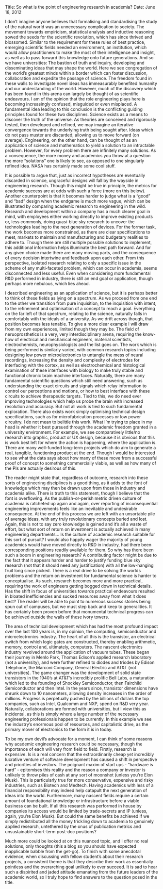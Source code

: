 Title:       So what is the point of engineering research in academia? 
Date:        June 18, 2012  

I don’t imagine anyone believes that formalising and standardising the study of the natural world was an unnecessary complication to society. The movement towards empiricism, statistical analysis and inductive reasoning sowed the seeds for the scientific revolution, which has since thrived and blossomed. Similar to the requirement for these rules of best practice, emerging scientific fields needed an environment, an institution, which would allow practitioners to make the most of their intelligence and insight, as well as to pass forward this knowledge onto future generations. And so we have universities: The bastion of truth and inquiry, developing and disseminating ideas that may shape the world. Here we see congregation of the world’s greatest minds within a border which can foster discussion, collaboration and expedite the passage of science. The freedom found in these walls to investigate novel ideas has immeasurably benefited humanity and our understanding of the world. However, much of the discovery which has been found in this arena can largely be thought of as scientific endeavours. I am of the opinion that the role engineering plays here is becoming increasingly confused, misguided or even misplaced. A fundamental idea leading to this conclusion is the conflicting guiding principles found for these two disciplines. Science exists as a means to discover the truth of the universe. As theories are conceived and rigorously tested, then developed and refined, we may imagine an iterative convergence towards the underlying truth being sought after. Ideas which do not pass muster are discarded, allowing us to move forward (on average). Engineering, on the other hand, can be thought of as an application of science and mathematics to yield a solution to an intractable problem. However, for every problem there are infinitely many solutions. As a consequence, the more money and academics you throw at a question the more “solutions” one is likely to see, as opposed to one singularly refined idea.
NASA has certainly made some cool stuff.&nbsp;

It is possible to argue that, just as incorrect hypotheses are eventually discarded in science, ungraceful designs will fall by the wayside in engineering research. Though this might be true in principle, the metrics for academic success are at odds with such a force (more on this below). Another counterpoint is that it becomes harder to judge what is a “good” and “bad” design when the endgame is much more vague, which can be illustrated by comparing academic research to engineering in the wild. Research and development within a company has a much clearer goal in mind, with employees either working directly to improve existing products or, less commonly, doing quasi-blue sky research to uncover the technologies leading to the next generation of devices. For the former task, the work becomes more constrained, as there are clear specifications to meet, markets to maintain and manufacturing and budgetary realities to adhere to. Though there are still multiple possible solutions to implement, this additional information helps illuminate the best path forward. And for any given choice made there are many moving parts, and the consequence of every decision intertwine and feedback upon each other. From this perspective, isolated research relating to only a specific issue in the scheme of any multi-faceted problem, which can occur in academia, seems disconnected and less useful. Even when considering more fundamental R&D performed in industry, there is still an end goal or application, though perhaps more nebulous, which lies ahead.

I described engineering as an application of science, but it is perhaps better to think of these fields as lying on a spectrum. As we proceed from one end to the other we transition from pure inquisition, to the inquisition with intent, to the refinement and optimisation of a concept to reach a goal. Everything on the far left of that spectrum, relating to the science, naturally falls in comfortably with the ideals of a university. As we drift across though, that position becomes less tenable. To give a more clear example I will draw from my own experiences, limited though they may be. The field of neruoprosthetics is a very, very interdisciplinary arena, requiring the know-how of electrical and mechanical engineers, material scientists, electrochemists, neurophysiologists and the list goes on. The work which is being performed is similarly varied, with common research topics including designing low power microelectronics to untangle the mess of neural recordings, increasing the density and complexity of electrodes for interfacing with the cortex, as well as electrochemical and histological examination of these interfaces with biology to make truly stable and functional chronic brain machine interfaces. Naturally, there are many fundamental scientific questions which still need answering, such as understanding the exact circuits and signals which relay information to control our perceptions and motions, or how to best interface with these circuits to achieve therapeutic targets. Tied to this, we do need ever improving technologies which help us probe the brain with increased resolution and accuracy. But not all work is tied to such fundamental exploration. There also exists work simply optimising technical design specifications, such as for microfabrication processes or low power circuitry. I do not mean to belittle this work. What I’m trying to place in my head is whether it best pursued through the academic freedom granted in a university environment. For example, we see comparatively little/no research into graphic, product or UX design, because it is obvious that this is work best left for where the action is happening, where the application is. There are many well-funded long-term projects which do aim to generate a real, tangible, functioning product at the end. Though I would be interested to see what the data says about how many of these move from a successful proof of concept to something commercially viable, as well as how many of the PIs are actually desirous of this.

The reader might state that, regardless of outcome, research into these sorts of engineering disciplines is a good thing, as it adds to the font of knowledge which may then be drawn upon from those in industry and academia alike. There is truth to this statement, though I believe that the font is overflowing. As the publish-or-perish metric driven culture of academia is ratcheted up again and again, over reporting of inconsequential engineering improvements feels like an inevitable and undesirable consequence. At the end of this process we are left with an unsortable pile of average ideas, with any truly revolutionary concepts buried and lost. Again, this is not to say zero knowledge is gained and it’s all a waste of effort, but what sort of return on investment is actually achieved in many engineering departments… Is the culture of academic research suitable for this sort of pursuit? I would also happily wager the majority of young academics would have moved directly to R&D in industry, had there been corresponding positions readily available for them. So why has there been such a boom in engineering research? A contributing factor might be due to the fact that it appears harder and harder to justify funding blue sky research (not that it should need any justification) with all the low-hanging fruit long since picked. There is a real drive to be solving the worlds problems and the return on investment for fundamental science is harder to conceptualise. As such, research becomes more and more practical, requiring the work of engineers getting bogged down in technical details. Has the shift in focus of universities towards practical endeavours resulted in bloated inefficiencies and sucked resources away from what it does best? The reader will be able to point to numerous success stories being spun out of campuses, but we must step back and keep to generalities. It has certainly been proven before that monumental technical progress can be achieved outside the walls of these ivory towers.

The area of technical development which has had the most profound impact over the last 100 years is, in my opinion, the computing, semiconductor and microelectronics industry. The heart of all this is the transistor, an electrical switch from which logic gates are constructed, thereby enabling arithmetic, memory, control and, ultimately, computers. The nascent electronics industry revolved around the application of vacuum tubes. These began their journey in Menlo Park, Thomas Edison’s applied research laboratory (not a university), and were further refined to diodes and triodes by Edison Telephone, the Marconi Company, General Electric and AT&T (not universities). The game changer was the development of solid state transistors in the 1940’s at AT&T’s incredibly prolific Bell Labs, a maturation which led to the founding of Shockley Semiconductor, then Fairchild Semiconductor and then Intel. In the years since, transistor dimensions have shrunk down to 10 nanometers, allowing density increases in the order of millions. Progress is perpetually pushed by the billions of dollars the top companies, such as Intel, Qualcomm and NXP, spend on R&D very year. Naturally, collaborations are formed with universities, but I view this as incidental, as this is simply where a large number of the necessary engineering professionals happen to be currently. In this example we see the industry’s enormous pool of resources, and capitalistic drive, as the primary mover of electronics to the form it is in today.

To be my own devil’s advocate for a moment, I can think of some reasons why academic engineering research could be necessary, though the importance of each will vary from field to field. Firstly, research is expensive. Is is a real concern that the extraordinarily cheap yet incredibly lucrative venture of software development has caused a shift in perspective and priorities of investors. The poignant maxim of start ups - “hardware is hard” - epitomises this reality and the reason a company or investor is unlikely to throw piles of cash at any sort of moonshot (unless you’re Elon Musk). This is particularly true for more conservative, expensive and risky industries, such as Biotech and Medtech. Having academics with less of a financial responsibility may indeed help catapult the next generation of ideas into the world. Furthermore, many nascent fields require a certain amount of foundational knowledge or infrastructure before a viable business can be built. If all this research was performed in house by companies its access would be limited by trade-secrets and IP (unless, again, you’re Elon Musk). But could the same benefits be achieved if we simply redistributed all the money trickling down to academia to genuinely applied research, untethered by the onus of publication metrics and unsustainable short-term post-doc positions?

Much more could be looked at on this nuanced topic, and I offer no real solutions, only thoughts (this a blog so you should have expected inapplicable babble from the get-go). To finish with some anecdotal evidence, when discussing with fellow student’s about their research projects, a consistent theme is that they describe their work as essentially pointless and the overarching goal unlikely to ever succeed. It is sad to hear such a dispirited and jaded attitude emanating from the future leaders of the academic world, so I truly hope to find answers to the question posed in the title. 